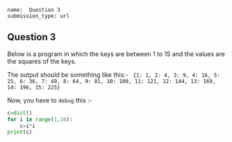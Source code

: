 ```ngMeta
name:  Question 3
submission_type: url

```

## Question 3

Below is a program in which the keys are between 1 to 15 and the values ​​are the squares of the keys.

The output should be something like this:-
`
{1: 1, 2: 4, 3: 9, 4: 16, 5: 25, 6: 36, 7: 49, 8: 64,
9: 81, 10: 100, 11: 121, 12: 144, 13: 169, 14: 196, 15: 225}`

Now, you have to `debug` this :-

```python
c=dict()
for i in range(1,16):
	c=i*i
print(c) 
 ```

